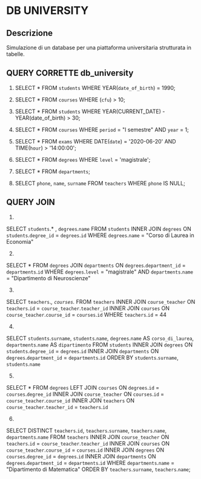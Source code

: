 # DB UNIVERSITY

## Descrizione 
Simulazione di un database per una piattaforma universitaria strutturata in tabelle. 



## QUERY CORRETTE db_university


1. SELECT
    *
FROM
    `students`
WHERE
    YEAR(`date_of_birth`) = 1990;
2. SELECT
    *
FROM
    `courses`
WHERE
    (`cfu`) > 10;
3. SELECT
    *
FROM
    `students`
WHERE
    YEAR(CURRENT_DATE) - YEAR(date_of_birth) > 30;

4. SELECT
    *
FROM
    `courses`
WHERE
    `period` = "I semestre" AND `year` = 1;

5. SELECT
    *
FROM
    `exams`
WHERE
    DATE(`date`) = '2020-06-20' AND TIME(`hour`) > '14:00:00';

6. SELECT
    *
FROM
    `degrees`
WHERE
    `level` = 'magistrale';


7. SELECT
    *
FROM
    `departments`;



8. SELECT
    `phone`,
    `name`,
    `surname`
FROM
    `teachers`
WHERE
    `phone` IS NULL;

  ## QUERY JOIN

  1.  

SELECT `students`.* ,  `degrees`.`name`
FROM `students`
INNER JOIN `degrees` ON `students`.`degree_id` = `degrees`.`id`
WHERE `degrees`.`name` = "Corso di Laurea in Economia"

2. 
  
SELECT
    *
FROM
    `degrees`
JOIN `departments` ON `degrees`.`department_id` = `departments`.`id`
WHERE  `degrees`.`level` = "magistrale" AND `departments`.`name` = "Dipartimento di Neuroscienze"

3. 


SELECT `teachers`.*, `courses`.*
FROM `teachers`
INNER JOIN `course_teacher` ON `teachers`.`id` = `course_teacher`.`teacher_id`
INNER JOIN `courses` ON `course_teacher`.`course_id` = `courses`.`id`
WHERE `teachers`.`id` = 44

4. 

SELECT
`students`.`surname`, `students`.`name`, `degrees`.`name` AS `corso_di_laurea`, `departments`.`name` AS `dipartimento`
FROM
    `students`
INNER JOIN `degrees` ON `students`.`degree_id` = `degrees`.`id`
INNER JOIN `departments` ON `degrees`.`department_id` = `departments`.`id`
ORDER BY `students`.`surname`, `students`.`name`


5. 

SELECT *
FROM `degrees`
LEFT JOIN `courses` ON `degrees`.`id` = `courses`.`degree_id`
INNER JOIN `course_teacher` ON `courses`.`id` = `course_teacher`.`course_id`
INNER JOIN `teachers` ON `course_teacher`.`teacher_id` = `teachers`.`id`


6. 

SELECT DISTINCT `teachers`.`id`, `teachers`.`surname`, `teachers`.`name`, `departments`.`name`
FROM `teachers`
INNER JOIN `course_teacher` ON `teachers`.`id` = `course_teacher`.`teacher_id`
INNER JOIN `courses` ON `course_teacher`.`course_id` = `courses`.`id`
INNER JOIN `degrees` ON `courses`.`degree_id` = `degrees`.`id`
INNER JOIN `departments` ON `degrees`.`department_id` = `departments`.`id`
WHERE `departments`.`name` = "Dipartimento di Matematica"
ORDER BY `teachers`.`surname`, `teachers`.`name`;

  
